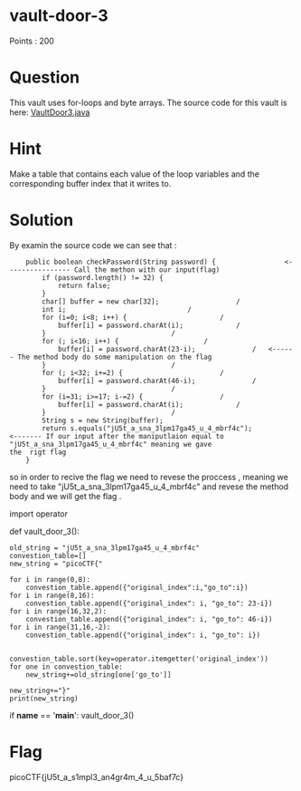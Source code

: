 # vault-door-3

Points : 200

# Question

This vault uses for-loops and byte arrays. The source code for this vault is here: [VaultDoor3.java](VaultDoor3.java)

# Hint 

Make a table that contains each value of the loop variables and the corresponding buffer index that it writes to.

# Solution
By examin the source code we can see that : 

```
    public boolean checkPassword(String password) { 				<---------------- Call the methon with our input(flag)
        if (password.length() != 32) {
            return false;
        }
        char[] buffer = new char[32];					/
        int i;								/
        for (i=0; i<8; i++) {						/
            buffer[i] = password.charAt(i);				/
        }								/
        for (; i<16; i++) {						/
            buffer[i] = password.charAt(23-i);				/	<------ The method body do some manipulation on the flag
        }								/
        for (; i<32; i+=2) {						/	
            buffer[i] = password.charAt(46-i);				/
        }								/
        for (i=31; i>=17; i-=2) {					/
            buffer[i] = password.charAt(i);				/
        }								/
        String s = new String(buffer);				
        return s.equals("jU5t_a_sna_3lpm17ga45_u_4_mbrf4c"); 			<------- If our input after the maniputlaion equal to "jU5t_a_sna_3lpm17ga45_u_4_mbrf4c" meaning we gave 												 the  rigt flag
    }
```

so in order to recive the flag we need to revese the proccess , meaning we need to take "jU5t_a_sna_3lpm17ga45_u_4_mbrf4c" and revese the method body and we will get the flag .


import operator

def vault_door_3():

    old_string = "jU5t_a_sna_3lpm17ga45_u_4_mbrf4c"
    convestion_table=[]
    new_string = "picoCTF{"

    for i in range(0,8):
        convestion_table.append({"original_index":i,"go_to":i})
    for i in range(8,16):
        convestion_table.append({"original_index": i, "go_to": 23-i})
    for i in range(16,32,2):
        convestion_table.append({"original_index": i, "go_to": 46-i})
    for i in range(31,16,-2):
        convestion_table.append({"original_index": i, "go_to": i})


    convestion_table.sort(key=operator.itemgetter('original_index'))
    for one in convestion_table:
        new_string+=old_string[one['go_to']]

    new_string+="}"
    print(new_string)

if __name__ == '__main__':
    vault_door_3()


# Flag
picoCTF{jU5t_a_s1mpl3_an4gr4m_4_u_5baf7c}

